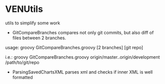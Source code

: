 VENUtils
========
utils to simplify some work

* GitCompareBranches
compares not only git commits, but also diff of files between 2 branches. 

usage: groovy GitCompareBranches.groovy [2 branches] [git repo]

i.e.:  groovy GitCompareBranches.groovy origin/master..origin/development /path/to/git/repo



* ParsingSavedChartsXML
parses xml and checks if inner XML is well formatted
